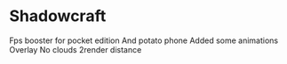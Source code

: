 # Shadowcraft
Fps booster for pocket edition 
And potato phone
Added some animations
Overlay
No clouds
2render distance
